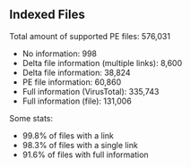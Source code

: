 ## Indexed Files

<!--FileStats-->
Total amount of supported PE files: 576,031

* No information: 998
* Delta file information (multiple links): 8,600
* Delta file information: 38,824
* PE file information: 60,860
* Full information (VirusTotal): 335,743
* Full information (file): 131,006

Some stats:

* 99.8% of files with a link
* 98.3% of files with a single link
* 91.6% of files with full information
<!--/FileStats-->
